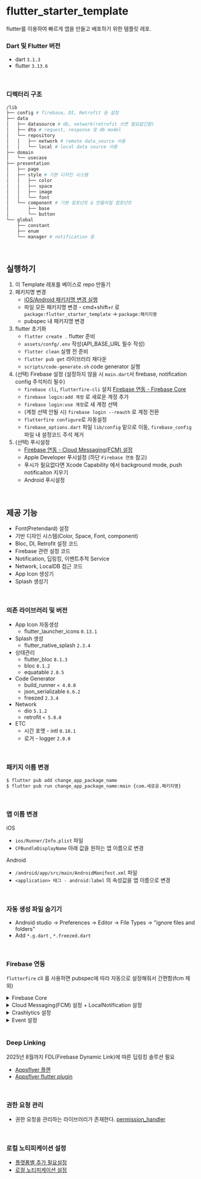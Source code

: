 # flutter_starter_template

flutter를 이용하여 빠르게 앱을 만들고 배포하기 위한 템플릿 레포.

### Dart 및 Flutter 버전
- dart `3.1.3`
- flutter  `3.13.6`  

<br />

### 디렉터리 구조
```bash
/lib
├── config # firebase, DI, Retrofit 등 설정
├── data
│   ├── datasource # db, network(retrofit 쓰면 필요없긴함)
│   ├── dto # request, response 및 db model
│   └── repository 
│   │	├── network # remote data_source 사용
│   │	└── local # local data source 사용
├── domain
│   └── usecase
├── presentation
│   ├── page
│   ├── style # 기본 디자인 시스템
│   │	├── color
│   │	├── space
│   │	├── image
│   │	└── font
│   └── component # 기본 컴포넌트 & 만들어질 컴포넌트
│       ├── base
│       └── button
└── global
    ├── constant
    ├── enum
    └── manager # notification 등
```

<br />

## 실행하기
1. 이 Template 레포를 베이스로 repo 만들기
2. 패키지명 변경
   - [iOS/Android 패키지명 변경 실행](#index-text)
   - 파일 모든 패키지명 변경 - cmd+shift+r 로 `package:flutter_starter_template` -> `package:패키지명` 
   - pubspec 내 패키지명 변경
3. flutter 초기화
   - `flutter create .` flutter 준비
   - `assets/confg/.env` 작성(API_BASE_URL 필수 작성)
   - `flutter clean` 실행 전 준비
   - `flutter pub get` 라이브러리 재다운
   - `scripts/code-generate.sh` code generator 실행
4. (선택) Firebase 설정 (설정하지 않을 시 `main.dart`서 firebase, notification config 주석처리 필수)
   - `firebase cli`, `flutterfire-cli` 설치 [Firebase 연동 - Firebase Core](#firebase-연동)
   - `firebase login:add 계정` 로 새로운 계정 추가
   - `firebase login:use 계정`로 새 계정 선택
   - (계정 선택 안될 시) `firebase login --reauth` 로 계정 전환
   - `flutterfire configure`로 자동설정
   - `firebase_options.dart` 파일 `lib/config` 밑으로 이동, `firebase_config` 파일 내 설정코드 주석 제거 
5. (선택) 푸시설정
   - [Firebase 연동 - Cloud Messaging(FCM) 설정](#firebase-연동)
   - Apple Developer 푸시설정 (하단 `Firebase 연동` 참고)
   - 푸시가 필요없다면 Xcode Capability 에서 background mode, push notificaiton 지우기
   - Android 푸시설정

<br/>

## 제공 기능
- Font(Pretendard) 설정
- 기반 디자인 시스템(Color, Space, Font, component)
- Bloc, DI, Retrofit 설정 코드
- Firebase 관련 설정 코드
- Notification, 딥링킹, 이벤트추적 Service
- Network, LocalDB 접근 코드
- App Icon 생성기
- Splash 생성기

<br />

### 의존 라이브러리 및 버전
- App Icon 자동생성
  - flutter_launcher_icons `0.13.1`
- Splash 생성
  - flutter_native_splash `2.3.4`
- 상태관리  
  - flutter_bloc `8.1.3`
  - bloc `8.1.2`
  - equatable `2.0.5`
- Code Generator
  - build_runner `< 4.0.0` 
  - json_serializable `6.6.2`
  - freezed `2.3.4`
- Network
  - dio `5.1.2`
  - retrofit `< 5.0.0`
- ETC
  - 시간 포맷 - intl `0.18.1`
  - 로거 - logger `2.0.0`

<br />

### 패키지 이름 변경 
```bash
$ flutter pub add change_app_package_name
$ flutter pub run change_app_package_name:main {com.새로운.패키지명}
```

<br />

### 앱 이름 변경
iOS
- `ios/Runner/Info.plist` 파일
- `CFBundleDisplayName` 아래 값을 원하는 앱 이름으로 변경

Android
- `/android/app/src/main/AndroidManifest.xml` 파일
- `<application> 태그 - android:label` 의 속성값을 앱 이름으로 변경

<br />

### 자동 생성 파일 숨기기
- Android studio -> Preferences -> Editor -> File Types -> "ignore files and folders"
- Add `*.g.dart` , `*.freezed.dart`

<br />

### Firebase 연동
`flutterfire` cli 를 사용하면 pubspec에 따라 자동으로 설정해줘서 간편함(fcm 제외)  

<details>
<summary>Firebase Core</summary>
<div markdown="1">

- pubspec 내 `firebase_core` 추가
- `android/`와 `android/app` 내 `build.gradle`의 [dependency 직접 설정](https://totally-developer.tistory.com/144) 혹은 [`flutterfire` 명령어로 자동 추가](https://firebase.google.com/docs/flutter/setup?hl=ko&platform=ios)하기
- 오류 발생 가능성 있으니 [해당 블로그](https://bangu4.tistory.com/351) 참고
- iOS 셋팅
  - `ios/Runner` 하위에 다운받은 `GoogleService-Info.plist` 파일 넣기
  - 해당 파일은 .gitignore
- Android 셋팅
  - `android/app` 하위에 다운받은 `google-services.json` 파일 넣기
  - 해당 파일은 .gitignore

</div>
</details>

<details>
<summary>Cloud Messaging(FCM) 설정 + LocalNotification 설정</summary>
<div markdown="1">

- pubspec 내 `firebase_messaging` 추가
- pubspec 내 `flutter_local_notifications` 추가(Android는 앱이 포그라운드일때 알림이 안뜨므로 local noti로 띄어줘야함)
- android gradle 파일 설정 필요. but, `flutterfire`로 자동화
- iOS 설정
  1. Apple Developer - Keys - 인증키 생성(APNs 기능 포함) - p8 파일 Firebase에 등록
  2. Apple Developer - Identifiers - App ID(bundle ID) - 추가할 기능(Push Noti, 필요하다면 Sign in apple도!) 선택해서 만들기
  3. Xcode 내 Capability `Push Notifications` 추가
  4. Xcode 내 Capability `Background Modes` 추가 - Backgroud Fetch, Remote Notifications 체크
  5. Firebase에 등록 - 인증키(p8) 및 팀ID(Apple Developer - Store Connect에서 확인 가능)
- Android 설정  
  1. `android/app/src/main/AndroidMenifest.xml`에 meta-data 추가 - 푸시메시지 우선순위 높이기
  ```xml
    <application
          android:label="flutter_velog_sample"
          android:name="${applicationName}"
          android:icon="@mipmap/ic_launcher"
          android:requestLegacyExternalStorage="true" 
          android:usesCleartextTraffic="true">

          <meta-data
              android:name="com.google.firebase.messaging.default_notification_channel_id"
              android:value="high_importance_channel" />
        ...
        ...
  ```
  2. `android/app/src/main/AndroidMenifest.xml` 최상단 <activity>에 intnent-filter 추가 - 푸시메시지 클릭시 메시지에 담긴 정보를 받을 수 있음
  ```xml
    <activity
            android:name=".MainActivity"
            android:exported="true"
            android:launchMode="singleTop"/>
          ...
          ...
          <intent-filter>
                <action android:name="FLUTTER_NOTIFICATION_CLICK" />
                <category android:name="android.intent.category.DEFAULT" />
          </intent-filter>    
    </activity>
  ```
  3. 퍼미션 추가 - <manifest xmlns: ~> 바로 하단에 추가
  ```xml
  <uses-permission android:name="android.permission.ACCESS_NOTIFICATION_POLICY"/>
  ```

- iOS (info.plist에 값추가) - [해결](https://velog.io/@ayb226/Flutter-%EC%98%A4%EB%A5%98-%EB%AA%A8%EC%9D%8C-FIRMessaging-Remote-Notifications-proxy-enabled-%ED%95%B4%EA%B2%B0%EB%B2%95)
- iOS (AppDelegate에 값추가) - [해결](https://dev-nam.tistory.com/49)
- Android/iOS의 Local Notification을 위한 추가 설정 - [Local Notification](https://medium.com/doohyeon-kim/flutter-local-notification-9db501508d75)
- FCM 퍼미션 요청, 컨트롤 코드는 템플릿 코드에 존재
- 주의 : FCMToken은 만료기간있으니 앱 킬때마다 업데이트하기

</div>
</details>

<details>
<summary>Crashlytics 설정</summary>
<div markdown="1">

- [블로그](https://deku.posstree.com/en/flutter/firebase/crashlytics/)
- [공식문서](https://firebase.flutter.dev/docs/crashlytics/usage)
- podspec 내 `firebase_crashlytics` 추가
- android gradle 파일 설정 필요. but, `flutterfire`로 자동화

</div>
</details>

<details>
<summary>Event 설정</summary>
<div markdown="1">

- [공식문서](https://firebase.flutter.dev/docs/analytics/get-started)
- [참고 블로그](https://velog.io/@tygerhwang/Flutter-Firebase-Events-GAGoogle-Analytics-%EC%82%AC%EC%9A%A9%ED%95%B4-%EB%B3%B4%EA%B8%B0)

</div>
</details>

<br />  

### Deep Linking
2025년 8월까지 FDL(Firebase Dynamic Link)에 따른 딥링킹 솔루션 필요
- [Appsflyer 플랜](https://www.appsflyer.com/ko/pricing/)
- [Appsflyer flutter plugin](https://github.com/AppsFlyerSDK/appsflyer-flutter-plugin/blob/master/doc/DeepLink.md)

<br />

### 권한 요청 관리
- 권한 요청을 관리하는 라이브러리가 존재한다. [permission_handler](https://pub.dev/packages/permission_handler)

<br />  

### 로컬 노티피케이션 설정  
- [플랫폼별 추가 필요설정](https://medium.com/doohyeon-kim/flutter-local-notification-9db501508d75)
- [로컬 노티피케이션 설정](https://velog.io/@tygerhwang/FLUTTER-Local-Notifications2)

<br />